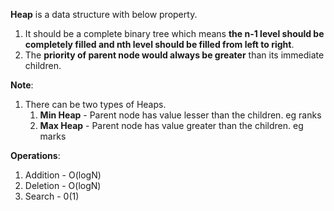 **Heap** is a data structure with below property.
1. It should be a complete binary tree which means **the n-1 level should be 
completely filled and nth level should be filled from left to right**.
2. The **priority of parent node would always be greater** than its immediate children.

**Note**:
1. There can be two types of Heaps.
   1. **Min Heap** - Parent node has value lesser than the children. eg ranks
   2. **Max Heap** - Parent node has value greater than the children. eg marks
   
**Operations**:
1. Addition - O(logN)
2. Deletion - O(logN)
3. Search - 0(1)
